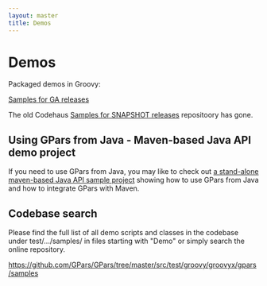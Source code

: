 ```yaml
---
layout: master
title: Demos
---
```


# Demos

Packaged demos in Groovy:

[Samples for GA releases](http://gpars.org/download/1.2.1/gpars-samples-1.2.1.zip)

The old Codehaus [Samples for SNAPSHOT releases](http://bamboo.ci.codehaus.org/browse/GPARS-DEF/latest/artifact)
repositoory has gone.

## Using GPars from Java - Maven-based Java API demo project

If you need to use GPars from Java, you may like to check out [a stand-alone
maven-based Java API sample project](http://gpars.org/download/1.2.1/gpars-mvn-java-demo-1.2.1.zip) showing how to use GPars from Java and how to
integrate GPars with Maven.

## Codebase search

Please find the full list of all demo scripts and classes in the codebase
under test/.../samples/ in files starting with "Demo" or simply search the
online repository.

<https://github.com/GPars/GPars/tree/master/src/test/groovy/groovyx/gpars/samples>

